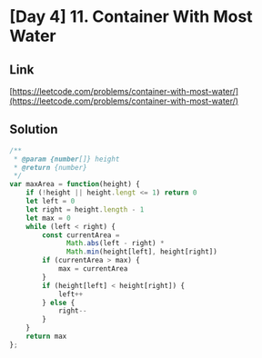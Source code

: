 # [Day 4] 11. Container With Most Water

<a name="CKEdL"></a>
## Link
[https://leetcode.com/problems/container-with-most-water/](https://leetcode.com/problems/container-with-most-water/)
<a name="rQRPa"></a>
## Solution
```javascript
/**
 * @param {number[]} height
 * @return {number}
 */
var maxArea = function(height) {
    if (!height || height.lengt <= 1) return 0
    let left = 0
    let right = height.length - 1
    let max = 0
    while (left < right) {
        const currentArea = 
              Math.abs(left - right) *
              Math.min(height[left], height[right])
        if (currentArea > max) {
            max = currentArea
        }
        if (height[left] < height[right]) {
            left++
        } else {
            right--
        }
    }
    return max
};
```
